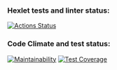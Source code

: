 ### Hexlet tests and linter status:
[![Actions Status](https://github.com/FirefullHawk/java-project-71/workflows/hexlet-check/badge.svg)](https://github.com/FirefullHawk/java-project-71/actions)

### Code Climate and test status:
[![Maintainability](https://api.codeclimate.com/v1/badges/c1afd3bba34ec82cf10a/maintainability)](https://codeclimate.com/github/FirefullHawk/java-project-71/maintainability) [![Test Coverage](https://api.codeclimate.com/v1/badges/c1afd3bba34ec82cf10a/test_coverage)](https://codeclimate.com/github/FirefullHawk/java-project-71/test_coverage)
